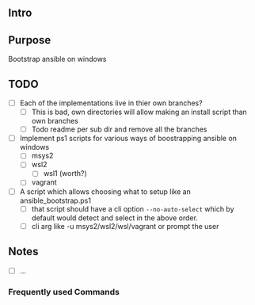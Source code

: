## Intro


## Purpose

Bootstrap ansible on windows

## TODO

- [ ] Each of the implementations live in thier own branches?
	- [ ] This is bad, own directories will allow making an install script than own branches
	- [ ] Todo readme per sub dir and remove all the branches
- [ ] Implement ps1 scripts for various ways of boostrapping ansible on windows
	- [ ] msys2
	- [ ] wsl2
		- [ ] wsl1 (worth?)
	- [ ] vagrant
- [ ] A script which allows choosing what to setup like an ansible_bootstrap.ps1
	- [ ] that script should have a cli option `--no-auto-select`
	      which by default would detect and select in the above order.
	- [ ] cli arg like -u msys2/wsl2/wsl/vagrant
	      or prompt the user

## Notes

- [ ] ...

### Frequently used Commands
